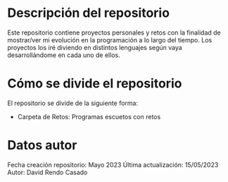 # Descripción del repositorio
Este repositorio contiene proyectos personales y retos con la finalidad de mostrar/ver mi evolución en la programación a lo largo del tiempo. Los proyectos los iré diviendo en distintos lenguajes según vaya desarrollándome en cada uno de ellos.

# Cómo se divide el repositorio
El repositorio se divide de la siguiente forma:

- Carpeta de Retos: Programas escuetos con retos


# Datos autor
Fecha creación repositorio: Mayo 2023
Última actualización: 15/05/2023
Autor: David Rendo Casado
